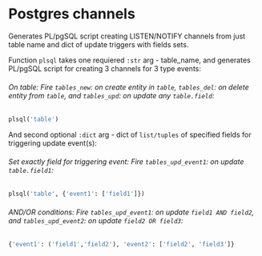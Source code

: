 # Postgres channels
Generates PL/pgSQL script creating LISTEN/NOTIFY channels from just table name and dict of update triggers with fields sets.

Function `plsql` takes one requiered `:str` arg - table_name, and generates PL/pgSQL script for creating 3 channels for 3 type events:
###### On table: Fire `tables_new`: on create entity in `table`, `tables_del`: on delete entity from `table`, and `tables_upd`: on update any `table.field`:
```python
plsql('table')
```

And second optional `:dict` arg - dict of `list/tuples` of specified fields for triggering update event(s):
###### Set exactly field for triggering event: Fire `tables_upd_event1`: on update `table.field1`:
```python
plsql('table', {'event1': ['field1']})
```

###### AND/OR conditions: Fire `tables_upd_event1`: on update `field1 AND field2`, and `tables_upd_event2`: on update `field2 OR field3`:
```python
{'event1': ('field1','field2'), 'event2': ['field2', 'field3']}
```